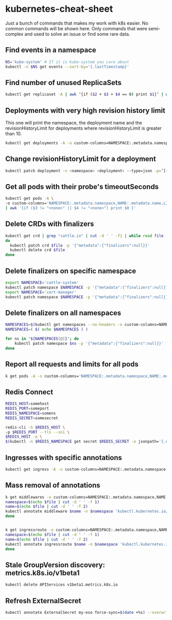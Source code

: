 # kubernetes-cheat-sheet
Just a bunch of commands that makes my work with k8s easier. No common commands will be shown here. Only commands that were semi-complex and used to solve an issue or find some rare data.

## Find events in a namespace

```bash
NS='kube-system' # If it is kube-system you care about
kubectl -n $NS get events --sort-by='{.lastTimestamp}'
```

## Find number of unused ReplicaSets

```bash
kubectl get replicaset -A | awk ‘{if ($2 + $3 + $4 == 0) print $1}’ | wc -l
```

## Deployments with very high revision history limit

This one will print the namespace, the deployment name and the revisionHistoryLimit for deployments where revisionHistoryLimit is greater than 10.

```bash
kubectl get deployments -A -o custom-columns=NAMESPACE:.metadata.namespace,NAME:.metadata.name,API_VERSION:.apiVersion,REV_HISTORY:.spec.revisionHistoryLimit | awk '{ if ($4 > 10) print }'
```

## Change revisionHistoryLimit for a deployment

```bash
kubectl patch deployment -n <namespace> <deployment> --type=json -p=’[{“op”: “replace”, “path”: “/spec/revisionHistoryLimit”, “value”: 10}]’
```

## Get all pods with their probe's timeoutSeconds

```bash
kubectl get pods -A \
-o custom-columns='NAMESPACE:.metadata.namespace,NAME:.metadata.name,LIVENESS_PROBE_TIMEOUT:spec.containers[*].livenessProbe.timeoutSeconds,READINESS_PROBE_TIMEOUT:spec.containers[*].readinessProbe.timeoutSeconds' \
| awk '{if ($3 != "<none>" || $4 != "<none>") print $0 }'
```

## Delete CRDs with finalizers

```bash
kubectl get crd | grep "cattle.io" | cut -d ' ' -f1 | while read file
do
  kubectl patch crd $file -p '{"metadata":{"finalizers":null}}'
  kubectl delete crd $file
done
```

## Delete finalizers on specific namespace

```bash
export NAMESPACE='cattle-system'
kubectl patch namespace $NAMESPACE -p '{"metadata":{"finalizers":null}}'
export NAMESPACE='cert-manager'
kubectl patch namespace $NAMESPACE -p '{"metadata":{"finalizers":null}}'
```

## Delete finalizers on all namespaces

```bash
NAMESPACES=$(kubectl get namespaces --no-headers -o custom-columns=NAME:.metadata.name | awk '{print $1}' | tail -n +2)
NAMESPACES=( $( echo $NAMESPACES ) )

for ns in "${NAMESPACES[@]}"; do
    kubectl patch namespace $ns -p '{"metadata":{"finalizers":null}}'
done
```

## Report all requests and limits for all pods

```bash
k get pods -A -o custom-columns='NAMESPACE:.metadata.namespace,NAME:.metadata.name,REQUESTS_CPU:.spec.containers[*].resources.requests.cpu,REQUESTS_MEMORY:.spec.containers[*].resources.requests.memory,LIMIT_CPU:.spec.containers[*].resources.limits.cpu,LiMIT_MEMORY:.spec.containers[*].resources.limits.memory'
```

## Redis Connect

```bash
REDIS_HOST=somehost
REDIS_PORT=someport
REDIS_NAMESPACE=somens
REDIS_SECRET=somesecret

redis-cli -h $REDIS_HOST \
-p $REDIS_PORT --tls --sni \
$REDIS_HOST -a \
$(kubectl -n $REDIS_NAMESPACE get secret $REDIS_SECRET -o jsonpath='{.data.redis-password}' | base64 -d)
```

## Ingresses with specific annotations

```bash
kubectl get ingress -A -o custom-columns=NAMESPACE:.metadata.namespace,NAME:.metadata.name,EXTERNAL-DNS-TARGET-ANNOTATION:".metadata.annotations.external-dns\.alpha\.kubernetes\.io/target" | grep -v "<none>"
```

## Mass removal of annotations

```bash
k get middlewares -o custom-columns=NAMESPACE:.metadata.namespace,NAME:.metadata.name -A | sed 's/ \+/ /g' | while read file; do
namespace=$(echo $file | cut -d ' ' -f 1)
name=$(echo $file | cut -d ' ' -f 2)
kubectl annotate middleware $name -n $namespace 'kubectl.kubernetes.io/last-applied-configuration'-
done


k get ingressroute -o custom-columns=NAMESPACE:.metadata.namespace,NAME:.metadata.name -A | sed 's/ \+/ /g' | while read file; do
namespace=$(echo $file | cut -d ' ' -f 1)
name=$(echo $file | cut -d ' ' -f 2)
kubectl annotate ingressroute $name -n $namespace 'kubectl.kubernetes.io/last-applied-configuration'-
done
```

## Stale GroupVersion discovery: metrics.k8s.io/v1beta1

```bash
kubectl delete APIServices v1beta1.metrics.k8s.io
```

## Refresh ExternalSecret

```bash
kubectl annotate ExternalSecret my-eso force-sync=$(date +%s) --overwrite
```
